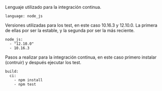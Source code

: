 Lenguaje utilizado para  la integración continua.
~~~
language: node_js
~~~

Versiones utilizadas para los test, en este caso 10.16.3 y 12.10.0. La primera de ellas por ser la estable, y la segunda por ser la más reciente.
~~~
node_js:
  - "12.10.0"
  - 10.16.3
~~~

Pasos a realizar para la integración continua, en este caso primero instalar (contruir) y después ejecutar los test.
~~~
build:
  ci:
    - npm install
    - npm test
~~~
